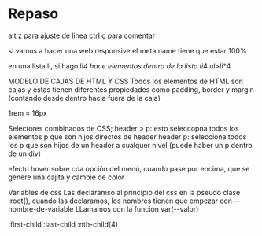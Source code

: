 # Repaso
alt z para ajuste de linea
ctrl ç para comentar

si vamos a hacer una web responsive el meta name tiene que estar 100%

en una lista li, si hago li*4 hace elementos dentro de la lista 
li*4
ul>li*4

MODELO DE CAJAS DE HTML Y CSS
Todos los elementos de HTML son cajas y estas tienen diferentes propiedades como padding, border y margin (contando desde dentro hacia fuera de la caja)

1rem = 16px

Selectores combinados de CSS;
header > p: esto seleccopna todos los elementos p que son hijos directos de header
header p: selecciona todos los p que son hijos de un header a cualquer nivel (puede haber un p dentro de un div)

efecto hover sobre cda opción del menú, cuando pase por encima, que se genere una cajita y cambie de color

Variables de css
Las declaramso al principio del css en la pseudo clase :root(), cuando las declaramos, los nombres tienen que empezar con --nombre-de-variable
LLamamos con la función var(--valor)

:first-child
:last-child
:nth-child(4)